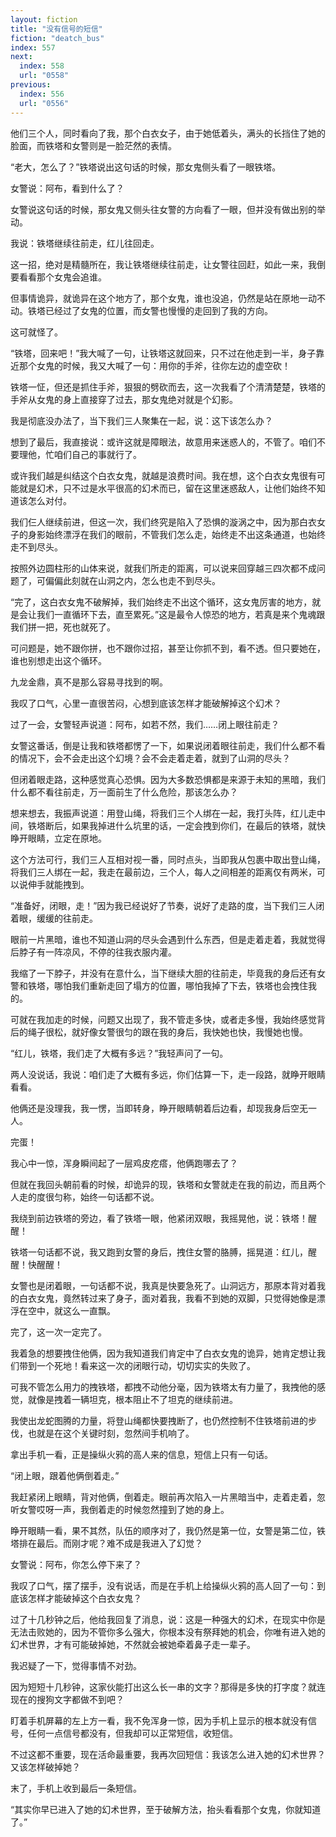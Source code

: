 ```yaml
---
layout: fiction
title: "没有信号的短信"
fiction: "deatch_bus"
index: 557
next:
  index: 558
  url: "0558"
previous:
  index: 556
  url: "0556"
---
```

他们三个人，同时看向了我，那个白衣女子，由于她低着头，满头的长挡住了她的脸面，而铁塔和女警则是一脸茫然的表情。

“老大，怎么了？”铁塔说出这句话的时候，那女鬼侧头看了一眼铁塔。

女警说：阿布，看到什么了？

女警说这句话的时候，那女鬼又侧头往女警的方向看了一眼，但并没有做出别的举动。

我说：铁塔继续往前走，红儿往回走。

这一招，绝对是精髓所在，我让铁塔继续往前走，让女警往回赶，如此一来，我倒要看看那个女鬼会追谁。

但事情诡异，就诡异在这个地方了，那个女鬼，谁也没追，仍然是站在原地一动不动。铁塔已经过了女鬼的位置，而女警也慢慢的走回到了我的方向。

这可就怪了。

“铁塔，回来吧！”我大喊了一句，让铁塔这就回来，只不过在他走到一半，身子靠近那个女鬼的时候，我又大喊了一句：用你的手斧，往你左边的虚空砍！

铁塔一怔，但还是抓住手斧，狠狠的劈砍而去，这一次我看了个清清楚楚，铁塔的手斧从女鬼的身上直接穿了过去，那女鬼绝对就是个幻影。

我是彻底没办法了，当下我们三人聚集在一起，说：这下该怎么办？

想到了最后，我直接说：或许这就是障眼法，故意用来迷惑人的，不管了。咱们不要理他，忙咱们自己的事就行了。

或许我们越是纠结这个白衣女鬼，就越是浪费时间。我在想，这个白衣女鬼很有可能就是幻术，只不过是水平很高的幻术而已，留在这里迷惑敌人，让他们始终不知道该怎么对付。

我们仨人继续前进，但这一次，我们终究是陷入了恐惧的漩涡之中，因为那白衣女子的身影始终漂浮在我们的眼前，不管我们怎么走，始终走不出这条通道，也始终走不到尽头。

按照外边圆柱形的山体来说，就我们所走的距离，可以说来回穿越三四次都不成问题了，可偏偏此刻就在山洞之内，怎么也走不到尽头。

“完了，这白衣女鬼不破解掉，我们始终走不出这个循环，这女鬼厉害的地方，就是会让我们一直循环下去，直至累死。”这是最令人惊恐的地方，若真是来个鬼魂跟我们拼一把，死也就死了。

可问题是，她不跟你拼，也不跟你过招，甚至让你抓不到，看不透。但只要她在，谁也别想走出这个循环。

九龙金鼎，真不是那么容易寻找到的啊。

我叹了口气，心里一直很苦闷，心想到底该怎样才能破解掉这个幻术？

过了一会，女警轻声说道：阿布，如若不然，我们……闭上眼往前走？

女警这番话，倒是让我和铁塔都愣了一下，如果说闭着眼往前走，我们什么都不看的情况下，会不会走出这个幻境？会不会走着走着，就到了山洞的尽头？

但闭着眼走路，这种感觉真心恐惧。因为大多数恐惧都是来源于未知的黑暗，我们什么都不看往前走，万一面前生了什么危险，那该怎么办？

想来想去，我振声说道：用登山绳，将我们三个人绑在一起，我打头阵，红儿走中间，铁塔断后，如果我掉进什么坑里的话，一定会拽到你们，在最后的铁塔，就快睁开眼睛，立定在原地。

这个方法可行，我们三人互相对视一番，同时点头，当即我从包裹中取出登山绳，将我们三人绑在一起，我走在最前边，三个人，每人之间相差的距离仅有两米，可以说伸手就能拽到。

“准备好，闭眼，走！”因为我已经说好了节奏，说好了走路的度，当下我们三人闭着眼，缓缓的往前走。

眼前一片黑暗，谁也不知道山洞的尽头会遇到什么东西，但是走着走着，我就觉得后脖子有一阵凉风，不停的往我衣服内灌。

我缩了一下脖子，并没有在意什么，当下继续大胆的往前走，毕竟我的身后还有女警和铁塔，哪怕我们重新走回了塌方的位置，哪怕我掉了下去，铁塔也会拽住我的。

可就在我加走的时候，问题又出现了，我不管走多快，或者走多慢，我始终感觉背后的绳子很松，就好像女警很匀的跟在我的身后，我快她也快，我慢她也慢。

“红儿，铁塔，我们走了大概有多远？”我轻声问了一句。

两人没说话，我说：咱们走了大概有多远，你们估算一下，走一段路，就睁开眼睛看看。

他俩还是没理我，我一愣，当即转身，睁开眼睛朝着后边看，却现我身后空无一人。

完蛋！

我心中一惊，浑身瞬间起了一层鸡皮疙瘩，他俩跑哪去了？

但就在我回头朝前看的时候，却诡异的现，铁塔和女警就走在我的前边，而且两个人走的度很匀称，始终一句话都不说。

我绕到前边铁塔的旁边，看了铁塔一眼，他紧闭双眼，我摇晃他，说：铁塔！醒醒！

铁塔一句话都不说，我又跑到女警的身后，拽住女警的胳膊，摇晃道：红儿，醒醒！快醒醒！

女警也是闭着眼，一句话都不说，我真是快要急死了。山洞远方，那原本背对着我的白衣女鬼，竟然转过来了身子，面对着我，我看不到她的双脚，只觉得她像是漂浮在空中，就这么一直飘。

完了，这一次一定完了。

我着急的想要拽住他俩，因为我知道我们肯定中了白衣女鬼的诡异，她肯定想让我们带到一个死地！看来这一次的闭眼行动，切切实实的失败了。

可我不管怎么用力的拽铁塔，都拽不动他分毫，因为铁塔太有力量了，我拽他的感觉，就像是拽着一辆坦克，根本阻止不了坦克的继续前进。

我使出龙蛇图腾的力量，将登山绳都快要拽断了，也仍然控制不住铁塔前进的步伐，也就是在这个关键时刻，忽然间手机响了。

拿出手机一看，正是操纵火鸦的高人来的信息，短信上只有一句话。

“闭上眼，跟着他俩倒着走。”

我赶紧闭上眼睛，背对他俩，倒着走。眼前再次陷入一片黑暗当中，走着走着，忽听女警哎呀一声，我倒着走的时候忽然撞到了她的身上。

睁开眼睛一看，果不其然，队伍的顺序对了，我仍然是第一位，女警是第二位，铁塔排在最后。而刚才呢？难不成是我进入了幻觉？

女警说：阿布，你怎么停下来了？

我叹了口气，摆了摆手，没有说话，而是在手机上给操纵火鸦的高人回了一句：到底该怎样才能破掉这个白衣女鬼？

过了十几秒钟之后，他给我回复了消息，说：这是一种强大的幻术，在现实中你是无法击败她的，因为不管你多么强大，你根本没有祭拜她的机会，你唯有进入她的幻术世界，才有可能破掉她，不然就会被她牵着鼻子走一辈子。

我迟疑了一下，觉得事情不对劲。

因为短短十几秒钟，这家伙能打出这么长一串的文字？那得是多快的打字度？就连现在的搜狗文字都做不到吧？

盯着手机屏幕的左上方一看，我不免浑身一惊，因为手机上显示的根本就没有信号，任何一点信号都没有，但我却可以正常短信，收短信。

不过这都不重要，现在活命最重要，我再次回短信：我该怎么进入她的幻术世界？又该怎样破掉她？

末了，手机上收到最后一条短信。

“其实你早已进入了她的幻术世界，至于破解方法，抬头看看那个女鬼，你就知道了。”